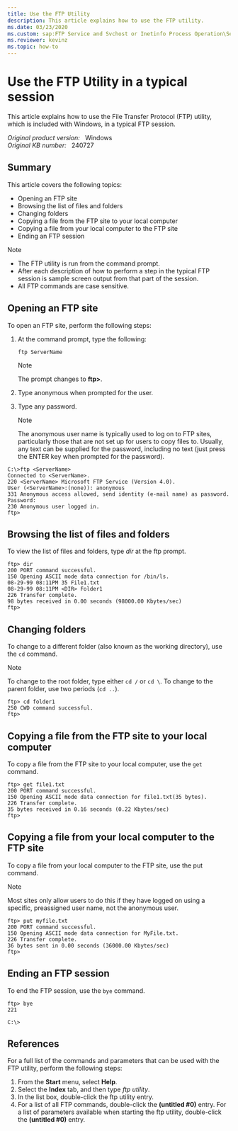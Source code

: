 ```yaml
---
title: Use the FTP Utility
description: This article explains how to use the FTP utility.
ms.date: 03/23/2020
ms.custom: sap:FTP Service and Svchost or Inetinfo Process Operation\Service startup
ms.reviewer: kevinz
ms.topic: how-to
---
```

# Use the FTP Utility in a typical session

This article explains how to use the File Transfer Protocol (FTP) utility, which is included with Windows, in a typical FTP session.

_Original product version:_ &nbsp;  Windows  
_Original KB number:_ &nbsp; 240727

## Summary

This article covers the following topics:

- Opening an FTP site
- Browsing the list of files and folders
- Changing folders
- Copying a file from the FTP site to your local computer
- Copying a file from your local computer to the FTP site
- Ending an FTP session

> [!NOTE]
>
> - The FTP utility is run from the command prompt.
> - After each description of how to perform a step in the typical FTP session is sample screen output from that part of the session.
> - All FTP commands are case sensitive.

## Opening an FTP site

To open an FTP site, perform the following steps:

1. At the command prompt, type the following:

    ```console
    ftp ServerName
    ```

    > [!NOTE]
    > The prompt changes to **ftp>**.
2. Type anonymous when prompted for the user.
3. Type any password.

   > [!NOTE]
   > The anonymous user name is typically used to log on to FTP sites, particularly those that are not set up for users to copy files to. Usually, any text can be supplied for the password, including no text (just press the ENTER key when prompted for the password).

```console
C:\>ftp <ServerName>
Connected to <ServerName>.
220 <ServerName> Microsoft FTP Service (Version 4.0).
User (<ServerName>:(none)): anonymous
331 Anonymous access allowed, send identity (e-mail name) as password.
Password:
230 Anonymous user logged in.
ftp>
```

## Browsing the list of files and folders

To view the list of files and folders, type *dir* at the ftp prompt.

```console
ftp> dir
200 PORT command successful.
150 Opening ASCII mode data connection for /bin/ls.
08-29-99 08:11PM 35 File1.txt
08-29-99 08:11PM <DIR> Folder1
226 Transfer complete.
98 bytes received in 0.00 seconds (98000.00 Kbytes/sec)
ftp>
```

## Changing folders

To change to a different folder (also known as the working directory), use the `cd` command.

> [!NOTE]
> To change to the root folder, type either `cd /` or `cd \`. To change to the parent folder, use two periods (`cd ..`).

```console
ftp> cd folder1
250 CWD command successful.
ftp>
```

## Copying a file from the FTP site to your local computer

To copy a file from the FTP site to your local computer, use the `get` command.

```console
ftp> get file1.txt
200 PORT command successful.
150 Opening ASCII mode data connection for file1.txt(35 bytes).
226 Transfer complete.
35 bytes received in 0.16 seconds (0.22 Kbytes/sec)
ftp>
```

## Copying a file from your local computer to the FTP site

To copy a file from your local computer to the FTP site, use the put command.

> [!NOTE]
> Most sites only allow users to do this if they have logged on using a specific, preassigned user name, not the anonymous user.

```console
ftp> put myfile.txt
200 PORT command successful.
150 Opening ASCII mode data connection for MyFile.txt.
226 Transfer complete.
36 bytes sent in 0.00 seconds (36000.00 Kbytes/sec)
ftp>
```

## Ending an FTP session

To end the FTP session, use the `bye` command.

```console
ftp> bye
221

C:\>
```

## References

For a full list of the commands and parameters that can be used with the FTP utility, perform the following steps:

1. From the **Start** menu, select **Help**.
2. Select the **Index** tab, and then type *ftp utility*.
3. In the list box, double-click the ftp utility entry.
4. For a list of all FTP commands, double-click the **(untitled #0)** entry. For a list of parameters available when starting the ftp utility, double-click the **(untitled #0)** entry.
